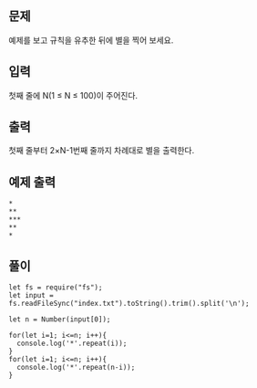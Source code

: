 ## 문제

예제를 보고 규칙을 유추한 뒤에 별을 찍어 보세요.

## 입력

첫째 줄에 N(1 ≤ N ≤ 100)이 주어진다.

## 출력

첫째 줄부터 2×N-1번째 줄까지 차례대로 별을 출력한다.

## 예제 출력

```
*
**
***
**
*
```

## 풀이

```
let fs = require("fs");
let input = fs.readFileSync("index.txt").toString().trim().split('\n');

let n = Number(input[0]);

for(let i=1; i<=n; i++){
  console.log('*'.repeat(i));
}
for(let i=1; i<=n; i++){
  console.log('*'.repeat(n-i));
}
```
